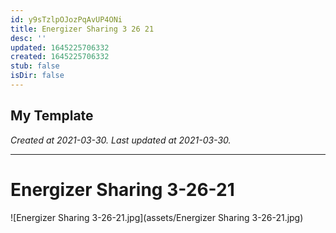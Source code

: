 ```yaml
---
id: y9sTzlpOJozPqAvUP4ONi
title: Energizer Sharing 3 26 21
desc: ''
updated: 1645225706332
created: 1645225706332
stub: false
isDir: false
---
```

My Template
---

_Created at 2021-03-30._
_Last updated at 2021-03-30._




---

# Energizer Sharing 3-26-21


![Energizer Sharing 3-26-21.jpg](assets/Energizer Sharing 3-26-21.jpg)

